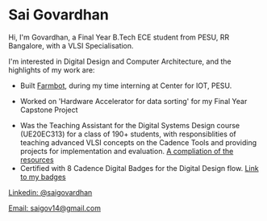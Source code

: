 # Sai Govardhan

Hi, I'm Govardhan, a Final Year B.Tech ECE student from PESU, RR Bangalore, with a VLSI Specialisation.
>
I'm interested in Digital Design and Computer Architecture, and the highlights of my work are:

* Built [Farmbot](https://github.com/govardhnn/farmbot-pesu), during my time interning at Center for IOT, PESU.
>
* Worked on 'Hardware Accelerator for data sorting' for my Final Year Capstone Project
>
* Was the Teaching Assistant for the Digital Systems Design course (UE20EC313) for a class of 190+ students, 
with responsiblities of teaching advanced VLSI concepts on the Cadence Tools and providing projects for implementation and evaluation.
[A compliation of the resources](https://github.com/govardhnn/DSD_AHP)
* Certified with 8 Cadence Digital Badges for the Digital Design flow. [Link to my badges](https://www.credly.com/users/sai-govardhan/badges)

>
[Linkedin: @saigovardhan](https://www.linkedin.com/in/saigovardhan/)
>
[Email: saigov14@gmail.com](mailto:saigov14@gmail.com)


<!---
govardhnn/govardhnn is a ✨ special ✨ repository because its `README.md` (this file) appears on your GitHub profile.
You can click the Preview link to take a look at your changes.
--->
